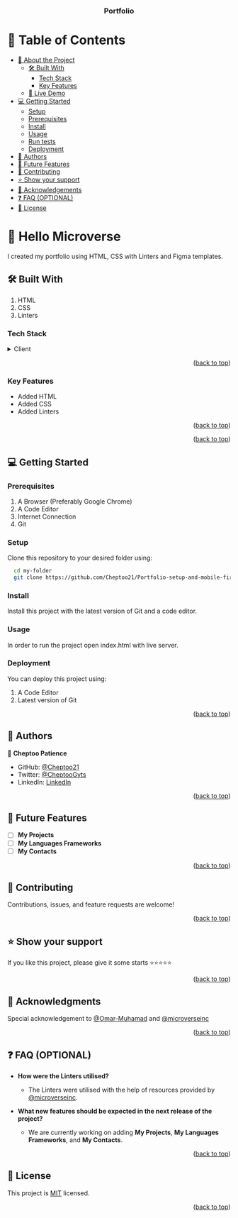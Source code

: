 <a name="readme-top"></a>

<div align="center">

 <!-- LOGO -->

  
  <br/>

<!-- MAIN HEADING -->

  <h3><b>Portfolio</b></h3>

</div>

<!-- TABLE OF CONTENTS -->
# 📗 Table of Contents

- [📖 About the Project](#about-project)
  - [🛠 Built With](#built-with)
    - [Tech Stack](#tech-stack)
    - [Key Features](#key-features)
  - [🚀 Live Demo](#live-demo)
- [💻 Getting Started](#getting-started)
  - [Setup](#setup)
  - [Prerequisites](#prerequisites)
  - [Install](#install)
  - [Usage](#usage)
  - [Run tests](#run-tests)
  - [Deployment](#deployment)
- [👥 Authors](#authors)
- [🔭 Future Features](#future-features)
- [🤝 Contributing](#contributing)
- [⭐️ Show your support](#support)
- [🙏 Acknowledgements](#acknowledgements)
- [❓ FAQ (OPTIONAL)](#faq)
- [📝 License](#license)

<!-- INTRO -->
# 📖 Hello Microverse <a name="about-project"></a>

I created my portfolio using HTML, CSS with Linters and Figma templates.

## 🛠 Built With <a name="built-with"></a>
1. HTML
2. CSS
3. Linters
### Tech Stack <a name="tech-stack"></a>



<details>
  <summary>Client</summary>
  <ul>
    <li><a href="https://developer.mozilla.org/en-US/docs/Web/HTML">HTML</a></li>
    <li><a href="https://developer.mozilla.org/en-US/docs/Web/CSS">CSS</a></li>
  </ul>
</details>

<!-- LIVE DEMO -->




<p align="right">(<a href="#readme-top">back to top</a>)</p>



<!-- Features -->

### Key Features <a name="key-features"></a>

- Added HTML
- Added CSS
- Added Linters

<p align="right">(<a href="#readme-top">back to top</a>)</p>



<p align="right">(<a href="#readme-top">back to top</a>)</p>

<!-- GETTING STARTED -->

## 💻 Getting Started <a name="getting-started"></a>


### Prerequisites

1. A Browser (Preferably Google Chrome)
2. A Code Editor
3. Internet Connection
4. Git

<!-- SETUP -->
### Setup

Clone this repository to your desired folder using:

```sh
  cd my-folder
  git clone https://github.com/Cheptoo21/Portfolio-setup-and-mobile-first.git
```
<!-- INSTALL -->

### Install

Install this project with the latest version of Git and a code editor.

### Usage

In order to run the project open index.html with live server.

### Deployment

You can deploy this project using:
1.  A Code Editor
2. Latest version of Git

<p align="right">(<a href="#readme-top">back to top</a>)</p>

<!-- AUTHORS -->
## 👥 Authors <a name="authors"></a>



👤 **Cheptoo Patience**

- GitHub: [@Cheptoo21](https://github.com/Cheptoo21)
- Twitter: [@CheptooGyts](https://twitter.com/CheptooGyts)
- LinkedIn: [LinkedIn](https://www.linkedin.com/in/cheptoo-patience-73499015a)


<p align="right">(<a href="#readme-top">back to top</a>)</p>

## 🔭 Future Features <a name="future-features"></a>


- [ ] **My Projects**
- [ ] **My Languages Frameworks**
- [ ] **My Contacts**

<p align="right">(<a href="#readme-top">back to top</a>)</p>

<!-- CONTRIBUTION -->
## 🤝 Contributing <a name="contributing"></a>

Contributions, issues, and feature requests are welcome!

<p align="right">(<a href="#readme-top">back to top</a>)</p>

<!--SUPPORT -->

## ⭐️ Show your support <a name="support"></a>

If you like this project, please give it some starts ⭐️⭐️⭐️⭐️⭐️

<p align="right">(<a href="#readme-top">back to top</a>)</p>

<!-- ACKNOWLEDGEMENTS -->
## 🙏 Acknowledgments <a name="acknowledgements"></a>

Special acknowledgement to [@Omar-Muhamad](https://github.com/Omar-Muhamad) and [@microverseinc](https://github.com/microverseinc)

<p align="right">(<a href="#readme-top">back to top</a>)</p>

<!-- FAQS -->
## ❓ FAQ (OPTIONAL) <a name="faq"></a>

- **How were the Linters utilised?**

  - The Linters were utilised with the help of resources provided by [@microverseinc](https://github.com/microverseinc).

- **What new features should be expected in the next release of the project?**

  - We are currently working on adding **My Projects**, **My Languages Frameworks**, and **My Contacts**.

<p align="right">(<a href="#readme-top">back to top</a>)</p>

<!-- LICENSE -->

## 📝 License <a name="license"></a>

This project is [MIT](./LICENSE) licensed.

<p align="right">(<a href="#readme-top">back to top</a>)</p>